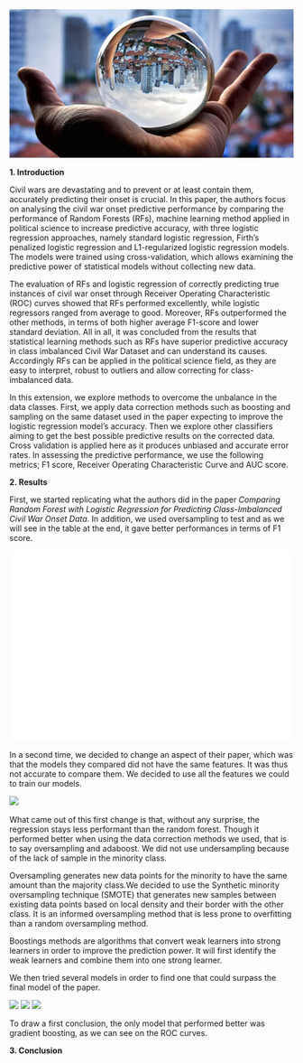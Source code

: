 <img src="img.jpeg">

**1. Introduction**

Civil wars are devastating and to prevent or at least contain them, accurately predicting their onset is crucial. In this paper, the authors focus on analysing the civil war onset predictive performance by comparing the performance of Random Forests (RFs), machine learning method applied in political science to increase predictive accuracy, with three logistic regression approaches, namely standard logistic regression, Firth’s penalized logistic regression and L1-regularized logistic regression models. The models were trained using cross-validation, which allows examining the predictive power of statistical models without collecting new data.

The evaluation of RFs and logistic regression of correctly predicting true instances of civil war onset through Receiver Operating Characteristic (ROC) curves showed that RFs performed excellently, while logistic regressors ranged from average to good. Moreover, RFs outperformed the other methods, in terms of both higher average F1-score and lower standard deviation. All in all, it was concluded from the results that statistical learning methods such as RFs have superior predictive accuracy in class imbalanced Civil War Dataset and can understand its causes. Accordingly RFs can be applied in the political science field, as they are easy to interpret, robust to outliers and allow correcting for class-imbalanced data.

In this extension, we explore methods to overcome the unbalance in the data classes. First, we apply data correction methods such as boosting and sampling on the same dataset used in the paper expecting to improve the logistic regression model’s accuracy. Then we explore other classifiers aiming to get the best possible predictive results on the corrected data. Cross validation is applied here as it produces unbiased and accurate error rates. In assessing the predictive performance, we use the following metrics; F1 score, Receiver Operating Characteristic Curve and AUC score.

**2. Results**

First, we started replicating what the authors did in the paper *Comparing Random Forest with Logistic Regression for
Predicting Class-Imbalanced Civil War Onset Data*. In addition, we used oversampling to test and as we will see in the table at the end, it gave better performances in terms of F1 score.

<img src="images/final/LR_replication.png">

In a second time, we decided to change an aspect of their paper, which was that the models they compared did not have the same features. It was thus not accurate to compare them. We decided to use all the features we could to train our models.

<img src="images/LR_RF_separate_figures_replication_all_features.png">

What came out of this first change is that, without any surprise, the regression stays less performant than the random forest. Though it performed better when using the data correction methods we used, that is to say oversampling and adaboost. We did not use undersampling because of the lack of sample in the minority class.

Oversampling generates new data points for the minority to have the same amount than the majority class.We decided to use the Synthetic minority oversampling technique (SMOTE) that generates new samples between existing data points based on local density and their border with the other class. It is an informed oversampling method that is less prone to overfitting than a random oversampling method.

Boostings methods are algorithms that convert weak learners into strong learners in order to improve the prediction power. It will first identify the weak learners and combine them into one strong learner. 

We then tried several models in order to find one that could surpass the final model of the paper.

<img src="images/final/KNN.png">

<img src="images/final/linear_SVM.png">

<img src="images/final/gradient_boost_all_features.png">

To draw a first conclusion, the only model that performed better was gradient boosting, as we can see on the ROC curves.


**3. Conclusion**
  

